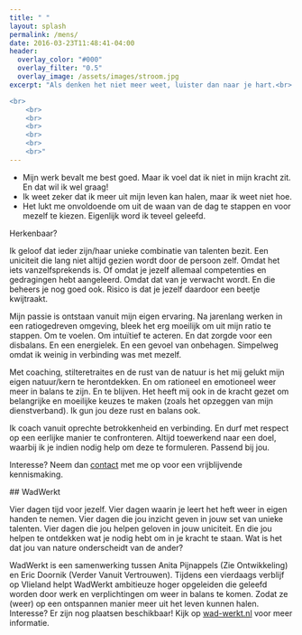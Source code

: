 ```yaml
---
title: " "
layout: splash
permalink: /mens/
date: 2016-03-23T11:48:41-04:00
header:
  overlay_color: "#000"
  overlay_filter: "0.5"
  overlay_image: /assets/images/stroom.jpg
excerpt: "Als denken het niet meer weet, luister dan naar je hart.<br> ~Patrick Mundus~

<br>
	<br>
	<br>
	<br>
	<br>
	<br>
	<br>"
---
```


* Mijn werk bevalt me best goed. Maar ik voel dat ik niet in mijn kracht zit. En dat wil ik wel graag!
* Ik weet zeker dat ik meer uit mijn leven kan halen, maar ik weet niet hoe.
* Het lukt me onvoldoende om uit de waan van de dag te stappen en voor mezelf te kiezen. Eigenlijk word ik teveel geleefd.

Herkenbaar? 

Ik geloof dat ieder zijn/haar unieke combinatie van talenten bezit. Een uniciteit die lang niet altijd gezien wordt door de persoon zelf. Omdat het iets vanzelfsprekends is. Of omdat je jezelf allemaal competenties en gedragingen hebt aangeleerd. Omdat dat van je verwacht wordt. En die beheers je nog goed ook. Risico is dat je jezelf daardoor een beetje kwijtraakt.

Mijn passie is ontstaan vanuit mijn eigen ervaring. Na jarenlang werken in een ratiogedreven omgeving, bleek het erg moeilijk om uit mijn ratio te stappen. Om te voelen. Om intuïtief te acteren. En dat zorgde voor een disbalans. En een energielek. En een gevoel van onbehagen. Simpelweg omdat ik weinig in verbinding was met mezelf.

Met coaching, stilteretraites en de rust van de natuur is het mij gelukt mijn eigen natuur/kern te herontdekken. En om rationeel en emotioneel weer meer in balans te zijn. En te blijven. Het heeft mij ook in de kracht gezet om belangrijke en moeilijke keuzes te maken (zoals het opzeggen van mijn dienstverband). Ik gun jou deze rust en balans ook. 

Ik coach vanuit oprechte betrokkenheid en verbinding. En durf met respect op een eerlijke manier te confronteren. Altijd toewerkend naar een doel, waarbij ik je indien nodig help om deze te formuleren. Passend bij jou.


Interesse? Neem dan [contact](anita@zie-ontwikkeling.nl) met me op voor een vrijblijvende kennismaking.




<div class="kaderwadwerkt">
## WadWerkt

Vier dagen tijd voor jezelf. Vier dagen waarin je leert het heft weer in eigen handen te nemen. Vier dagen die jou inzicht geven in jouw set van unieke talenten. Vier dagen die jou helpen geloven in jouw uniciteit. En die jou helpen te ontdekken wat je nodig hebt om in je kracht te staan. Wat is het dat jou van nature onderscheidt van de ander?

WadWerkt is een samenwerking tussen Anita Pijnappels (Zie Ontwikkeling) en Eric Doornik (Verder Vanuit Vertrouwen).
Tijdens een vierdaags verblijf op Vlieland  helpt WadWerkt ambitieuze hoger opgeleiden die geleefd worden door werk en verplichtingen om weer in balans te komen. Zodat ze (weer) op een ontspannen manier meer uit het leven kunnen halen.
Interesse? Er zijn nog plaatsen beschikbaar!
Kijk op [wad-werkt.nl](http://wad-werkt.nl) voor meer informatie.
</div>
